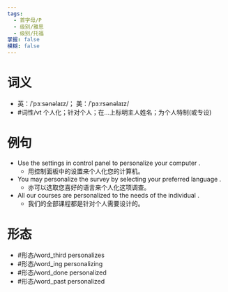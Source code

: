 ```yaml
---
tags:
  - 首字母/P
  - 级别/雅思
  - 级别/托福
掌握: false
模糊: false
---
```

# 词义
- 英：/ˈpɜːsənəlaɪz/； 美：/ˈpɜːrsənəlaɪz/
- #词性/vt  个人化；针对个人；在…上标明主人姓名；为个人特制(或专设)
# 例句
- Use the settings in control panel to personalize your computer .
	- 用控制面板中的设置来个人化您的计算机。
- You may personalize the survey by selecting your preferred language .
	- 亦可以选取您喜好的语言来个人化这项调查。
- All our courses are personalized to the needs of the individual .
	- 我们的全部课程都是针对个人需要设计的。
# 形态
- #形态/word_third personalizes
- #形态/word_ing personalizing
- #形态/word_done personalized
- #形态/word_past personalized
